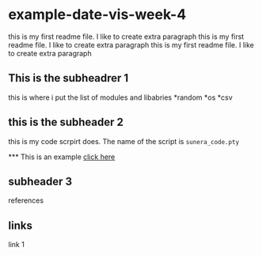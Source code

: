 # example-date-vis-week-4

this is my first readme file. I like to create extra paragraph
this is my first readme file. I like to create extra paragraph
this is my first readme file. I like to create extra paragraph

## This is the subheadrer 1

this is where i put the list of modules and libabries
*random
*os
*csv

## this is the subheader 2
this is my code scrpirt does.
The name of the script is `sunera_code.pty`

*** This is an example 
[click here](https://github.com/Sueraaa/example-date-vis-week-4.git)

## subheader 3

references
## links
link 1
